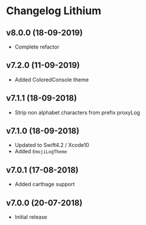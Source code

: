 # Changelog Lithium

## v8.0.0 (18-09-2019)
- Complete refactor

## v7.2.0 (11-09-2019)
- Added ColoredConsole theme

## v7.1.1 (18-09-2018)
- Strip non alphabet characters from prefix proxyLog

## v7.1.0 (18-09-2018)
- Updated to Swift4.2 / Xcode10
- Added `EmojiLogTheme`

## v7.0.1 (17-08-2018)
- Added carthage support

## v7.0.0 (20-07-2018)
- Initial release